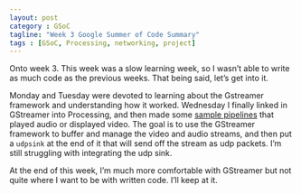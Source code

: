 ```yaml
---
layout: post
category : GSoC
tagline: "Week 3 Google Summer of Code Summary"
tags : [GSoC, Processing, networking, project]
---
```


Onto week 3. This week was a slow learning week, so I wasn’t able to write as much code as the previous weeks. That being said, let’s get into it.

Monday and Tuesday were devoted to learning about the Gstreamer framework and understanding how it worked. Wednesday I finally linked in GStreamer into Processing, and then made some [sample pipelines](https://github.com/nconfrey/GSoC/blob/master/videoStreaming%20.10/videoStreaming/src/template/library/VideoBroadcaster.java#L93) that played audio or displayed video. The goal is to use the GStreamer framework to buffer and manage the video and audio streams, and then put a `udpsink` at the end of it that will send off the stream as udp packets. I’m still struggling with integrating the udp sink.

At the end of this week, I’m much more comfortable with GStreamer but not quite where I want to be with written code. I’ll keep at it.